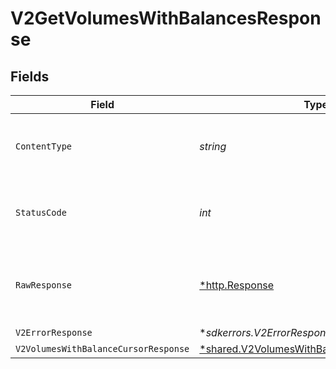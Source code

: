 # V2GetVolumesWithBalancesResponse


## Fields

| Field                                                                                                          | Type                                                                                                           | Required                                                                                                       | Description                                                                                                    |
| -------------------------------------------------------------------------------------------------------------- | -------------------------------------------------------------------------------------------------------------- | -------------------------------------------------------------------------------------------------------------- | -------------------------------------------------------------------------------------------------------------- |
| `ContentType`                                                                                                  | *string*                                                                                                       | :heavy_check_mark:                                                                                             | HTTP response content type for this operation                                                                  |
| `StatusCode`                                                                                                   | *int*                                                                                                          | :heavy_check_mark:                                                                                             | HTTP response status code for this operation                                                                   |
| `RawResponse`                                                                                                  | [*http.Response](https://pkg.go.dev/net/http#Response)                                                         | :heavy_check_mark:                                                                                             | Raw HTTP response; suitable for custom response parsing                                                        |
| `V2ErrorResponse`                                                                                              | **sdkerrors.V2ErrorResponse*                                                                                   | :heavy_minus_sign:                                                                                             | Error                                                                                                          |
| `V2VolumesWithBalanceCursorResponse`                                                                           | [*shared.V2VolumesWithBalanceCursorResponse](../../../pkg/models/shared/v2volumeswithbalancecursorresponse.md) | :heavy_minus_sign:                                                                                             | OK                                                                                                             |